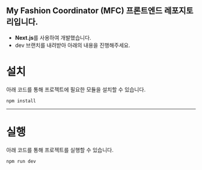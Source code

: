 ## My Fashion Coordinator (MFC) 프론트엔드 레포지토리입니다.
- **Next.js**를 사용하여 개발했습니다.
- dev 브랜치를 내려받아 아래의 내용을 진행해주세요.

# 설치

아래 코드를 통해 프로젝트에 필요한 모듈을 설치할 수 있습니다.

    npm install 
    
----

# 실행

아래 코드를 통해 프로젝트를 실행할 수 있습니다.

    npm run dev

